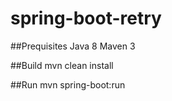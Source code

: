 # spring-boot-retry

##Prequisites
Java 8
Maven 3

##Build
mvn clean install

##Run
mvn spring-boot:run
